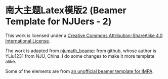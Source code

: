 # 南大主题Latex模版2 (Beamer Template for NJUers - 2)

This work is licensed under a [Creative Commons Attribution-ShareAlike 4.0 International License](https://creativecommons.org/licenses/by-sa/4.0/).

The work is adapted from [njumath_beamer](https://github.com/YLiu1231/njumath_beamer) from github, whose author is YLiu1231 from NJU, China. I do some changes to make it more template alike. 

Some of the elements are from [an unofficial beamer template for IMPA](https://www.overleaf.com/latex/templates/impa-beamer-template/jbkhtxsdnqtb).